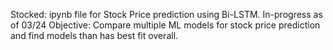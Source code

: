 Stocked: ipynb file for Stock Price prediction using Bi-LSTM.
In-progress as of 03/24
Objective: Compare multiple ML models for stock price prediction and find models than has best fit overall. 
